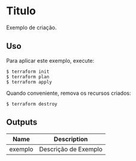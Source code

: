 # Titulo

Exemplo de criação.

## Uso

Para aplicar este exemplo, execute:

```console
$ terraform init
$ terraform plan
$ terraform apply
```

Quando conveniente, remova os recursos criados:

```console
$ terraform destroy
```

<!-- BEGINNING OF PRE-COMMIT-TERRAFORM DOCS HOOK -->
## Outputs

| Name | Description |
|------|-------------|
| exemplo | Descrição de Exemplo |


<!-- END OF PRE-COMMIT-TERRAFORM DOCS HOOK -->
